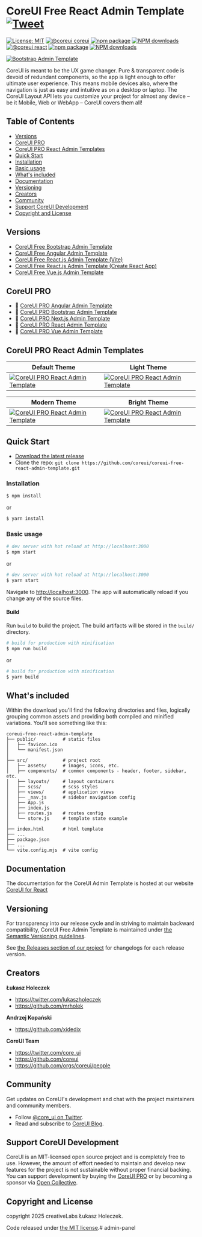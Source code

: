 # CoreUI Free React Admin Template [![Tweet](https://img.shields.io/twitter/url/http/shields.io.svg?style=social&logo=twitter)](https://twitter.com/intent/tweet?text=CoreUI%20-%20Free%React%204%20Admin%20Template%20&url=https://coreui.io&hashtags=bootstrap,admin,template,dashboard,panel,free,angular,react,vue)

[![License: MIT](https://img.shields.io/badge/License-MIT-yellow.svg?style=flat-square)](https://opensource.org/licenses/MIT)
[![@coreui coreui](https://img.shields.io/badge/@coreui%20-coreui-lightgrey.svg?style=flat-square)](https://github.com/coreui/coreui)
[![npm package][npm-coreui-badge]][npm-coreui]
[![NPM downloads][npm-coreui-download]][npm-coreui]
[![@coreui react](https://img.shields.io/badge/@coreui%20-react-lightgrey.svg?style=flat-square)](https://github.com/coreui/react)
[![npm package][npm-coreui-react-badge]][npm-coreui-react]
[![NPM downloads][npm-coreui-react-download]][npm-coreui-react]  

[npm-coreui]: https://www.npmjs.com/package/@coreui/coreui
[npm-coreui-badge]: https://img.shields.io/npm/v/@coreui/coreui.png?style=flat-square
[npm-coreui-download]: https://img.shields.io/npm/dm/@coreui/coreui.svg?style=flat-square
[npm-coreui-react]: https://www.npmjs.com/package/@coreui/react
[npm-coreui-react-badge]: https://img.shields.io/npm/v/@coreui/react.png?style=flat-square
[npm-coreui-react-download]: https://img.shields.io/npm/dm/@coreui/react.svg?style=flat-square
[npm]: https://www.npmjs.com/package/@coreui/react

[![Bootstrap Admin Template](https://assets.coreui.io/products/coreui-free-bootstrap-admin-template-light-dark.webp)](https://coreui.io/product/free-react-admin-template/)

CoreUI is meant to be the UX game changer. Pure & transparent code is devoid of redundant components, so the app is light enough to offer ultimate user experience. This means mobile devices also, where the navigation is just as easy and intuitive as on a desktop or laptop. The CoreUI Layout API lets you customize your project for almost any device – be it Mobile, Web or WebApp – CoreUI covers them all!

## Table of Contents

* [Versions](#versions)
* [CoreUI PRO](#coreui-pro)
* [CoreUI PRO React Admin Templates](#coreui-pro-react-admin-templates)
* [Quick Start](#quick-start)
* [Installation](#installation)
* [Basic usage](#basic-usage)
* [What's included](#whats-included)
* [Documentation](#documentation)
* [Versioning](#versioning)
* [Creators](#creators)
* [Community](#community)
* [Support CoreUI Development](#support-coreui-development)
* [Copyright and License](#copyright-and-license)

## Versions

* [CoreUI Free Bootstrap Admin Template](https://github.com/coreui/coreui-free-bootstrap-admin-template)
* [CoreUI Free Angular Admin Template](https://github.com/coreui/coreui-free-angular-admin-template)
* [CoreUI Free React.js Admin Template (Vite)](https://github.com/coreui/coreui-free-react-admin-template)
* [CoreUI Free React.js Admin Template (Create React App)](https://github.com/coreui/coreui-free-react-admin-template-cra)
* [CoreUI Free Vue.js Admin Template](https://github.com/coreui/coreui-free-vue-admin-template)

## CoreUI PRO

* 💪  [CoreUI PRO Angular Admin Template](https://coreui.io/product/angular-dashboard-template/)
* 💪  [CoreUI PRO Bootstrap Admin Template](https://coreui.io/product/bootstrap-dashboard-template/)
* 💪  [CoreUI PRO Next.js Admin Template](https://coreui.io/product/next-js-dashboard-template/)
* 💪  [CoreUI PRO React Admin Template](https://coreui.io/product/react-dashboard-template/)
* 💪  [CoreUI PRO Vue Admin Template](https://coreui.io/product/vue-dashboard-template/)

## CoreUI PRO React Admin Templates

| Default Theme | Light Theme |
| --- | --- |
| [![CoreUI PRO React Admin Template](https://coreui.io/images/templates/coreui_pro_default_light_dark.webp)](https://coreui.io/product/react-dashboard-template/?theme=default) | [![CoreUI PRO React Admin Template](https://coreui.io/images/templates/coreui_pro_light_light_dark.webp)](https://coreui.io/product/react-dashboard-template/?theme=light)|

| Modern Theme | Bright Theme |
| --- | --- |
| [![CoreUI PRO React Admin Template](https://coreui.io/images/templates/coreui_pro_default_v3_light_dark.webp)](https://coreui.io/product/react-dashboard-template/?theme=modern) | [![CoreUI PRO React Admin Template](https://coreui.io/images/templates/coreui_pro_light_v3_light_dark.webp)](https://coreui.io/product/react-dashboard-template/?theme=bright)|

## Quick Start

- [Download the latest release](https://github.com/coreui/coreui-free-react-admin-template/archive/refs/heads/main.zip)
- Clone the repo: `git clone https://github.com/coreui/coreui-free-react-admin-template.git`

### Installation

``` bash
$ npm install
```

or

``` bash
$ yarn install
```

### Basic usage

``` bash
# dev server with hot reload at http://localhost:3000
$ npm start 
```

or 

``` bash
# dev server with hot reload at http://localhost:3000
$ yarn start
```

Navigate to [http://localhost:3000](http://localhost:3000). The app will automatically reload if you change any of the source files.

#### Build

Run `build` to build the project. The build artifacts will be stored in the `build/` directory.

```bash
# build for production with minification
$ npm run build
```

or

```bash
# build for production with minification
$ yarn build
```

## What's included

Within the download you'll find the following directories and files, logically grouping common assets and providing both compiled and minified variations. You'll see something like this:

```
coreui-free-react-admin-template
├── public/          # static files
│   ├── favicon.ico
│   └── manifest.json
│
├── src/             # project root
│   ├── assets/      # images, icons, etc.
│   ├── components/  # common components - header, footer, sidebar, etc.
│   ├── layouts/     # layout containers
│   ├── scss/        # scss styles
│   ├── views/       # application views
│   ├── _nav.js      # sidebar navigation config
│   ├── App.js
│   ├── index.js
│   ├── routes.js    # routes config
│   └── store.js     # template state example 
│
├── index.html       # html template
├── ...
├── package.json
├── ...
└── vite.config.mjs  # vite config
```

## Documentation

The documentation for the CoreUI Admin Template is hosted at our website [CoreUI for React](https://coreui.io/react/docs/templates/installation/)

## Versioning

For transparency into our release cycle and in striving to maintain backward compatibility, CoreUI Free Admin Template is maintained under [the Semantic Versioning guidelines](http://semver.org/).

See [the Releases section of our project](https://github.com/coreui/coreui-free-react-admin-template/releases) for changelogs for each release version.

## Creators

**Łukasz Holeczek**

* <https://twitter.com/lukaszholeczek>
* <https://github.com/mrholek>

**Andrzej Kopański**

* <https://github.com/xidedix>

**CoreUI Team**

* <https://twitter.com/core_ui>
* <https://github.com/coreui>
* <https://github.com/orgs/coreui/people>

## Community

Get updates on CoreUI's development and chat with the project maintainers and community members.

- Follow [@core_ui on Twitter](https://twitter.com/core_ui).
- Read and subscribe to [CoreUI Blog](https://coreui.ui/blog/).

## Support CoreUI Development

CoreUI is an MIT-licensed open source project and is completely free to use. However, the amount of effort needed to maintain and develop new features for the project is not sustainable without proper financial backing. You can support development by buying the [CoreUI PRO](https://coreui.io/pricing/?framework=react&src=github-coreui-free-react-admin-template) or by becoming a sponsor via [Open Collective](https://opencollective.com/coreui/).

## Copyright and License

copyright 2025 creativeLabs Łukasz Holeczek.   

Code released under [the MIT license](https://github.com/coreui/coreui-free-react-admin-template/blob/main/LICENSE).#   a d m i n - p a n e l  
 